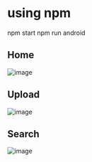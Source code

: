 
# using npm
npm start
npm run android

## Home 
![image](https://github.com/Agastya909/natflux-android/assets/51243856/726e118c-897d-47d7-b5f6-1e034a6bb954)

## Upload
![image](https://github.com/Agastya909/natflux-android/assets/51243856/cf7251b2-804b-4648-baf5-92df2b47c0c1)

## Search
![image](https://github.com/Agastya909/natflux-android/assets/51243856/3aee7808-5c1a-4797-b0ec-ba146fbeed58)
